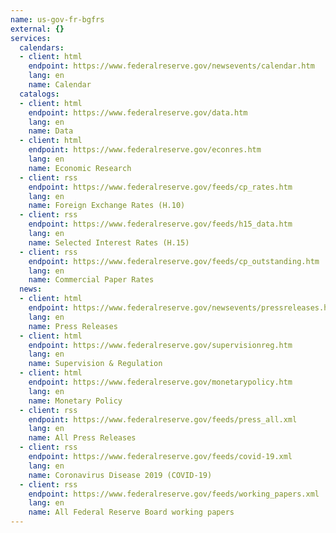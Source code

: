 ```yaml
---
name: us-gov-fr-bgfrs
external: {}
services:
  calendars:
  - client: html
    endpoint: https://www.federalreserve.gov/newsevents/calendar.htm
    lang: en
    name: Calendar
  catalogs:
  - client: html
    endpoint: https://www.federalreserve.gov/data.htm
    lang: en
    name: Data
  - client: html
    endpoint: https://www.federalreserve.gov/econres.htm
    lang: en
    name: Economic Research
  - client: rss
    endpoint: https://www.federalreserve.gov/feeds/cp_rates.htm
    lang: en
    name: Foreign Exchange Rates (H.10)
  - client: rss
    endpoint: https://www.federalreserve.gov/feeds/h15_data.htm
    lang: en
    name: Selected Interest Rates (H.15)
  - client: rss
    endpoint: https://www.federalreserve.gov/feeds/cp_outstanding.htm
    lang: en
    name: Commercial Paper Rates
  news:
  - client: html
    endpoint: https://www.federalreserve.gov/newsevents/pressreleases.htm
    lang: en
    name: Press Releases
  - client: html
    endpoint: https://www.federalreserve.gov/supervisionreg.htm
    lang: en
    name: Supervision & Regulation
  - client: html
    endpoint: https://www.federalreserve.gov/monetarypolicy.htm
    lang: en
    name: Monetary Policy
  - client: rss
    endpoint: https://www.federalreserve.gov/feeds/press_all.xml
    lang: en
    name: All Press Releases
  - client: rss
    endpoint: https://www.federalreserve.gov/feeds/covid-19.xml
    lang: en
    name: Coronavirus Disease 2019 (COVID-19)
  - client: rss
    endpoint: https://www.federalreserve.gov/feeds/working_papers.xml
    lang: en
    name: All Federal Reserve Board working papers
---
```

